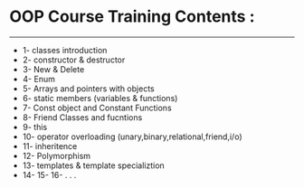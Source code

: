 # OOP Course Training Contents : 
-------------------------------
* 1- classes introduction
* 2- constructor & destructor
* 3- New & Delete
* 4- Enum
* 5- Arrays and pointers with objects
* 6- static members (variables & functions)
* 7- Const object and Constant Functions
* 8- Friend Classes and fucntions
* 9- this
* 10- operator overloading (unary,binary,relational,friend,i/o)
* 11- inheritence 
* 12- Polymorphism
* 13- templates & template specializtion
* 14-
15-
16-
.
.
.
